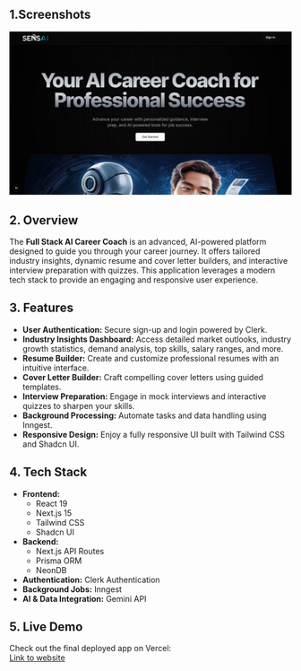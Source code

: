 ## 1.Screenshots

![image alt](1.png)

## 2. Overview

The **Full Stack AI Career Coach** is an advanced, AI-powered platform designed to guide you through your career journey. It offers tailored industry insights, dynamic resume and cover letter builders, and interactive interview preparation with quizzes. This application leverages a modern tech stack to provide an engaging and responsive user experience.

## 3. Features

- **User Authentication:** Secure sign-up and login powered by Clerk.
- **Industry Insights Dashboard:** Access detailed market outlooks, industry growth statistics, demand analysis, top skills, salary ranges, and more.
- **Resume Builder:** Create and customize professional resumes with an intuitive interface.
- **Cover Letter Builder:** Craft compelling cover letters using guided templates.
- **Interview Preparation:** Engage in mock interviews and interactive quizzes to sharpen your skills.
- **Background Processing:** Automate tasks and data handling using Inngest.
- **Responsive Design:** Enjoy a fully responsive UI built with Tailwind CSS and Shadcn UI.

## 4. Tech Stack

- **Frontend:**
  - React 19
  - Next.js 15 
  - Tailwind CSS 
  - Shadcn UI 
- **Backend:**
  - Next.js API Routes
  - Prisma ORM
  - NeonDB
- **Authentication:** Clerk Authentication
- **Background Jobs:** Inngest
- **AI & Data Integration:** Gemini API

## 5. Live Demo

Check out the final deployed app on Vercel:  
[Link to website](https://ai-career-coach-nu-five.vercel.app/)



